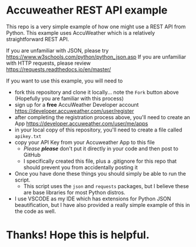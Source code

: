 # Accuweather REST API example

This repo is a very simple example of how one might use a REST API from Python. This example uses AccuWeather which is a relatively straightforward REST API.

If you are unfamiliar with JSON, please try https://www.w3schools.com/python/python_json.asp
If you are unfamiliar with HTTP requests, please review https://requests.readthedocs.io/en/master/

If you want to use this example, you will need to
* fork this repository and clone it locally... note the ```Fork``` button above (Hopefully you are familiar with this process)
* sign up for a **free** AccuWeather Developer account https://developer.accuweather.com/user/register
* after completing the registration process above, you'll need to create an App https://developer.accuweather.com/user/me/apps
* in your local copy of this repository, you'll need to create a file called ```apikey.txt```
* copy your API Key from your Accuweather App to this file 
  * *Please* ***please*** don't put it directly in your code and then post to GitHub
  * I specifically created this file, plus a .gitignore for this repo that should prevent you from accidentally posting it
* Once you have done these things you should simply be able to run the script.
  * This script uses the ```json``` and ```requests``` packages, but I believe these are base libraries for most Python distros.
* I use VSCODE as my IDE which has extensions for Python JSON beautification, but I have also provided a really simple example of this in the code as well.

# Thanks! Hope this is helpful.
